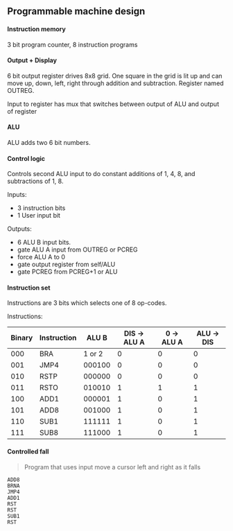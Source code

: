 ## Programmable machine design

#### Instruction memory
3 bit program counter, 8 instruction programs

#### Output + Display
6 bit output register drives 8x8 grid. One square in the grid is lit up and can move up, down, left, right through addition and subtraction. Register named OUTREG.

Input to register has mux that switches between output of ALU and output of register

#### ALU
ALU adds two 6 bit numbers.

#### Control logic
Controls second ALU input to do constant additions of 1, 4, 8, and subtractions of 1, 8. 

Inputs:

- 3 instruction bits
- 1 User input bit

Outputs: 
- 6 ALU B input bits.
- gate ALU A input from OUTREG or PCREG
- force ALU A to 0
- gate output register from self/ALU
- gate PCREG from PCREG+1 or ALU


#### Instruction set
Instructions are 3 bits which selects one of 8 op-codes.

Instructions:

| Binary | Instruction | ALU B  | DIS -> ALU A | 0 -> ALU A | ALU -> DIS |
| ------ | ----------- | ------ | ------------ | ---------- | ---------- |
| 000    | BRA         | 1 or 2 | 0            | 0          | 0          |
| 001    | JMP4        | 000100 | 0            | 0          | 0          |
| 010    | RSTP        | 000000 | 0            | 0          | 0          |
| 011    | RSTO        | 010010 | 1            | 1          | 1          |
| 100    | ADD1        | 000001 | 1            | 0          | 1          |
| 101    | ADD8        | 001000 | 1            | 0          | 1          |
| 110    | SUB1        | 111111 | 1            | 0          | 1          |
| 111    | SUB8        | 111000 | 1            | 0          | 1          |

#### Controlled fall
> Program that uses input move a cursor left and right as it falls

```
ADD8
BRNA
JMP4
ADD1
RST
RST
SUB1
RST
```

